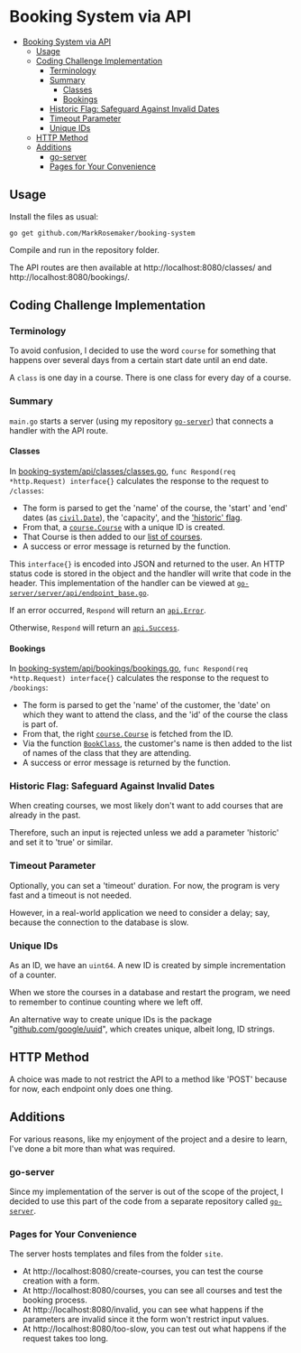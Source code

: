 # Booking System via API

- [Booking System via API](#booking-system-via-api)
	- [Usage](#usage)
	- [Coding Challenge Implementation](#coding-challenge-implementation)
		- [Terminology](#terminology)
		- [Summary](#summary)
			- [Classes](#classes)
			- [Bookings](#bookings)
		- [Historic Flag: Safeguard Against Invalid Dates](#historic-flag-safeguard-against-invalid-dates)
		- [Timeout Parameter](#timeout-parameter)
		- [Unique IDs](#unique-ids)
	- [HTTP Method](#http-method)
	- [Additions](#additions)
		- [go-server](#go-server)
		- [Pages for Your Convenience](#pages-for-your-convenience)

## Usage

Install the files as usual:

`go get github.com/MarkRosemaker/booking-system`

Compile and run in the repository folder.

The API routes are then available at http://localhost:8080/classes/ and http://localhost:8080/bookings/.

## Coding Challenge Implementation

### Terminology

To avoid confusion, I decided to use the word `course` for something that happens over several days from a certain start date until an end date.

A `class` is one day in a course. There is one class for every day of a course.

### Summary

`main.go` starts a server (using my repository [`go-server`](https://github.com/markrosemaker/go-server)) that connects a handler with the API route.

#### Classes

In [booking-system/api/classes/classes.go](https://github.com/MarkRosemaker/booking-system/blob/master/api/classes/classes.go), `func Respond(req *http.Request) interface{}` calculates the response to the request to `/classes`:

- The form is parsed to get the 'name' of the course, the 'start' and 'end' dates (as [`civil.Date`](https://pkg.go.dev/cloud.google.com/go/civil?tab=doc)), the 'capacity', and the ['historic' flag](#historic-flag-safeguard-against-invalid-dates).
- From that, a [`course.Course`](https://github.com/MarkRosemaker/booking-system/blob/master/course/course.go) with a unique ID is created.
- That Course is then added to our [list of courses](https://github.com/MarkRosemaker/booking-system/blob/master/courses/courses.go).
- A success or error message is returned by the function.

This `interface{}` is encoded into JSON and returned to the user. An HTTP status code is stored in the object and the handler will write that code in the header. This implementation of the handler can be viewed at [`go-server/server/api/endpoint_base.go`](https://github.com/MarkRosemaker/go-server/blob/master/server/api/endpoint_base.go).

If an error occurred, `Respond` will return an [`api.Error`](https://github.com/MarkRosemaker/go-server/blob/master/server/api/error.go).

Otherwise, `Respond` will return an [`api.Success`](https://github.com/MarkRosemaker/go-server/blob/master/server/api/success.go).

#### Bookings

In [booking-system/api/bookings/bookings.go](https://github.com/MarkRosemaker/booking-system/blob/master/api/bookings/bookings.go), `func Respond(req *http.Request) interface{}` calculates the response to the request to `/bookings`:

- The form is parsed to get the 'name' of the customer, the 'date' on which they want to attend the class, and the 'id' of the course the class is part of.
- From that, the right [`course.Course`](https://github.com/MarkRosemaker/booking-system/blob/master/course/course.go) is fetched from the ID.
- Via the function [`BookClass`](https://github.com/MarkRosemaker/booking-system/blob/master/course/course.go), the customer's name is then added to the list of names of the class that they are attending.
- A success or error message is returned by the function.

### Historic Flag: Safeguard Against Invalid Dates

When creating courses, we most likely don't want to add courses that are already in the past.

Therefore, such an input is rejected unless we add a parameter 'historic' and set it to 'true' or similar.

### Timeout Parameter

Optionally, you can set a 'timeout' duration. For now, the program is very fast and a timeout is not needed.

However, in a real-world application we need to consider a delay; say, because the connection to the database is slow.

### Unique IDs

As an ID, we have an `uint64`. A new ID is created by simple incrementation of a counter.

When we store the courses in a database and restart the program, we need to remember to continue counting where we left off.

An alternative way to create unique IDs is the package "[github.com/google/uuid](https://github.com/google/uuid)", which creates unique, albeit long, ID strings.

## HTTP Method

A choice was made to not restrict the API to a method like 'POST' because for now, each endpoint only does one thing.

## Additions

For various reasons, like my enjoyment of the project and a desire to learn, I've done a bit more than what was required.

### go-server

Since my implementation of the server is out of the scope of the project, I decided to use this part of the code from a separate repository called [`go-server`](https://github.com/markrosemaker/go-server).

### Pages for Your Convenience

The server hosts templates and files from the folder `site`.

- At http://localhost:8080/create-courses, you can test the course creation with a form.
- At http://localhost:8080/courses, you can see all courses and test the booking process.
- At http://localhost:8080/invalid, you can see what happens if the parameters are invalid since it the form won't restrict input values.
- At http://localhost:8080/too-slow, you can test out what happens if the request takes too long.
